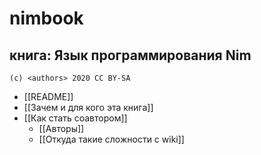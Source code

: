 #  nimbook
## книга: Язык программирования Nim

```
(c) <authors> 2020 CC BY-SA
```

* [[README]]
* [[Зачем и для кого эта книга]]
* [[Как стать соавтором]]
  * [[Авторы]]
  * [[Откуда такие сложности с wiki]]


